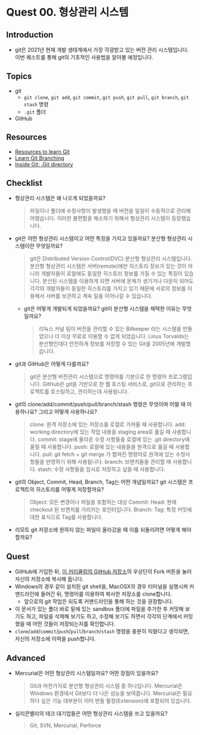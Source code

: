 # Quest 00. 형상관리 시스템

## Introduction

- git은 2021년 현재 개발 생태계에서 가장 각광받고 있는 버전 관리 시스템입니다. 이번 퀘스트를 통해 git의 기초적인 사용법을 알아볼 예정입니다.

## Topics

- git
  - `git clone`, `git add`, `git commit`, `git push`, `git pull`, `git branch`, `git stash` 명령
  - `.git` 폴더
- GitHub

## Resources

- [Resources to learn Git](https://try.github.io)
- [Learn Git Branching](https://learngitbranching.js.org/?locale=ko)
- [Inside Git: .Git directory](https://githowto.com/git_internals_git_directory)

## Checklist

- 형상관리 시스템은 왜 나오게 되었을까요?
  > 파일이나 폴더에 수정사항이 발생했을 때 버전을 일일이 수동적으로 관리해야했습니다. 이러한 불편함을 해소하기 위해서 형상관리 시스템이 등장했습니다.
- git은 어떤 형상관리 시스템이고 어떤 특징을 가지고 있을까요? 분산형 형상관리 시스템이란 무엇일까요?
  > git은 Distributed Version Control(DVC) 분산형 형상관리 시스템입니다. 분산형 형상관리 시스템은 서버(remote)에만 히스토리 정보가 있는 것이 아니라 개발자들이 로컬에도 동일한 히스토리 정보를 가질 수 있는 특징이 있습니다. 분산된 시스템을 이용하게 되면 서버에 문제가 생기거나 다운이 되어도 각각의 개발자들이 동일한 히스토리를 가지고 있기 때문에 서로의 정보를 이용해서 서버를 보관하고 계속 일을 이어나갈 수 있습니다.
  - git은 어떻게 개발되게 되었을까요? git이 분산형 시스템을 채택한 이유는 무엇일까요?
    > 리눅스 커널 팀이 버전을 관리할 수 있는 Bitkeeper 라는 시스템을 만들었으나 더 이상 무료로 이용할 수 없게 되었습니다. Linus Torvalds는 분산형인데다 안전하게 정보를 저장할 수 있는 Git을 2005년에 개발했습니다.
- git과 GitHub은 어떻게 다를까요?
  > git은 분산형 버전관리 시스템으로 명령어를 기본으로 한 명령어 프로그램입니다. GitHub은 git을 기반으로 한 웹 호스팅 서비스로, git으로 관리하는 프로젝트를 호스팅하고, 관리하는데 사용됩니다.
- git의 clone/add/commit/push/pull/branch/stash 명령은 무엇이며 어떨 때 이용하나요? 그리고 어떻게 사용하나요?
  > clone: 원격 저장소에 있는 저장소를 로컬로 가져올 때 사용합니다.
  > add: working directory에 있는 작업 내용을 staging area로 옮길 때 사용합니다.
  > commit: stage에 올라온 수정 사항들을 로컬에 있는 .git directory에 올릴 때 사용합니다.
  > push: 로컬에 있는 내용들을 원격으로 옮길 때 사용합니다.
  > pull: git fetch + git merge 가 합쳐진 명령어로 원격에 있는 수정사항들을 반영하기 위해 사용됩니다.
  > branch: 브랜치들을 관리할 때 사용합니다.
  > stash: 수정 사항들을 임시로 저장하고 싶을 때 사용합니다.
- git의 Object, Commit, Head, Branch, Tag는 어떤 개념일까요? git 시스템은 프로젝트의 히스토리를 어떻게 저장할까요?
  > Object: 모든 변경이나 파일을 포함하는 대상
  > Commit:
  > Head: 현재 checkout 된 브랜치를 가리키는 포인터입니다.
  > Branch:
  > Tag: 특정 커밋에 대한 표식으로 Tag를 사용합니다.
- 리모트 git 저장소에 원하지 않는 파일이 올라갔을 때 이를 되돌리려면 어떻게 해야 할까요?

## Quest

- GitHub에 가입한 뒤, [이 커리큘럼의 GitHub 저장소](https://github.com/KnowRe-Dev/WebDevCurriculum)의 우상단의 Fork 버튼을 눌러 자신의 저장소에 복사해 둡니다.
- Windows의 경우 같이 설치된 git shell을, MacOSX의 경우 터미널을 실행시켜 커맨드라인에 들어간 뒤, 명령어를 이용하여 복사한 저장소를 clone합니다.
  - 앞으로의 git 작업은 되도록 커맨드라인을 통해 하는 것을 권장합니다.
- 이 문서가 있는 폴더 바로 밑에 있는 sandbox 폴더에 파일을 추가한 후 커밋해 보기도 하고, 파일을 삭제해 보기도 하고, 수정해 보기도 하면서 각각의 단계에서 커밋했을 때 어떤 것들이 저장되는지를 확인합니다.
- `clone`/`add`/`commit`/`push`/`pull`/`branch`/`stash` 명령을 충분히 익혔다고 생각되면, 자신의 저장소에 이력을 push합니다.

## Advanced

- Mercurial은 어떤 형상관리 시스템일까요? 어떤 장점이 있을까요?
  > Git과 마찬가지로 분산형 형상관리 시스템 중 하나입니다.
  > Mercurial은 Windows 환경에서 Git보다 더 나은 성능을 보여줍니다.
  > Mercurial은 필요하다 싶은 기능 대부분이 이미 번들 활장(Extension)에 포함되어 있습니다.
- 실리콘밸리의 테크 대기업들은 어떤 형상관리 시스템을 쓰고 있을까요?
  > Git, SVN, Mercurial, Perforce
